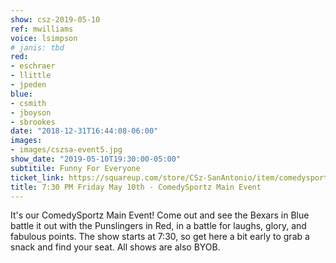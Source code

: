 ```yaml
---
show: csz-2019-05-10
ref: mwilliams
voice: lsimpson
# janis: tbd
red:
- eschraer
- llittle
- jpeden
blue:
- csmith
- jboyson
- sbrookes
date: "2018-12-31T16:44:08-06:00"
images:
- images/cszsa-event5.jpg
show_date: "2019-05-10T19:30:00-05:00"
subtitile: Funny For Everyone
ticket_link: https://squareup.com/store/CSz-SanAntonio/item/comedysportz-friday-may
title: 7:30 PM Friday May 10th - ComedySportz Main Event
---
```


It's our ComedySportz Main Event! Come out and see the Bexars in Blue battle it out with the Punslingers in Red, in a battle for laughs, glory, and fabulous points. The show starts at 7:30, so get here a bit early to grab a snack and find your seat. All shows are also BYOB.
